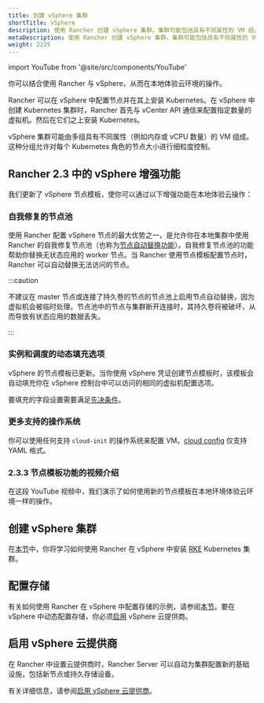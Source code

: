 ```yaml
---
title: 创建 vSphere 集群
shortTitle: vSphere
description: 使用 Rancher 创建 vSphere 集群。集群可能包括具有不同属性的 VM 组，这些属性可用于细粒度控制节点的大小。
metaDescription: 使用 Rancher 创建 vSphere 集群。集群可能包括具有不同属性的 VM 组，这些属性可用于细粒度控制节点的大小。
weight: 2225
---
```

import YouTube from '@site/src/components/YouTube'

你可以结合使用 Rancher 与 vSphere，从而在本地体验云环境的操作。

Rancher 可以在 vSphere 中配置节点并在其上安装 Kubernetes。在 vSphere 中创建 Kubernetes 集群时，Rancher 首先与 vCenter API 通信来配置指定数量的虚拟机。然后在它们之上安装 Kubernetes。

vSphere 集群可能由多组具有不同属性（例如内存或 vCPU 数量）的 VM 组成。这种分组允许对每个 Kubernetes 角色的节点大小进行细粒度控制。

## Rancher 2.3 中的 vSphere 增强功能

我们更新了 vSphere 节点模板，使你可以通过以下增强功能在本地体验云操作：

### 自我修复的节点池

使用 Rancher 配置 vSphere 节点的最大优势之一，是允许你在本地集群中使用 Rancher 的自我修复节点池（也称为[节点自动替换功能](use-new-nodes-in-an-infra-provider.md#节点自动替换)）。自我修复节点池的功能帮助你替换无状态应用的 worker 节点。当 Rancher 使用节点模板配置节点时，Rancher 可以自动替换无法访问的节点。

:::caution

不建议在 master 节点或连接了持久卷的节点的节点池上启用节点自动替换，因为虚拟机会被临时处理。节点池中的节点与集群断开连接时，其持久卷将被破坏，从而导致有状态应用的数据丢失。

:::

### 实例和调度的动态填充选项

vSphere 的节点模板已更新。当你使用 vSphere 凭证创建节点模板时，该模板会自动填充你在 vSphere 控制台中可以访问的相同的虚拟机配置选项。

要填充的字段设置需要满足[先决条件](../how-to-guides/new-user-guides/kubernetes-clusters-in-rancher-setup/launch-kubernetes-with-rancher/use-new-nodes-in-an-infra-provider/vsphere/provision-kubernetes-clusters-in-vsphere.md#先决条件)。

### 更多支持的操作系统

你可以使用任何支持 `cloud-init` 的操作系统来配置 VM。[cloud config](https://cloudinit.readthedocs.io/en/latest/topics/examples.html) 仅支持 YAML 格式。

### 2.3.3 节点模板功能的视频介绍

在这段 YouTube 视频中，我们演示了如何使用新的节点模板在本地环境体验云环境一样的操作。

<YouTube id="dPIwg6x1AlU"/>

## 创建 vSphere 集群

在[本节](../how-to-guides/new-user-guides/kubernetes-clusters-in-rancher-setup/launch-kubernetes-with-rancher/use-new-nodes-in-an-infra-provider/vsphere/provision-kubernetes-clusters-in-vsphere.md)中，你将学习如何使用 Rancher 在 vSphere 中安装 [RKE](https://rancher.com/docs/rke/latest/en/) Kubernetes 集群。

## 配置存储

有关如何使用 Rancher 在 vSphere 中配置存储的示例，请参阅[本节](../how-to-guides/advanced-user-guides/manage-clusters/create-kubernetes-persistent-storage/provisioning-storage-examples/vsphere-storage.md)。要在 vSphere 中动态配置存储，你必须[启用](vsphere-cloud-provider.md) vSphere 云提供商。

## 启用 vSphere 云提供商

在 Rancher 中设置云提供商时，Rancher Server 可以自动为集群配置新的基础设施，包括新节点或持久存储设备。

有关详细信息，请参阅[启用 vSphere 云提供商](vsphere-cloud-provider.md)。
